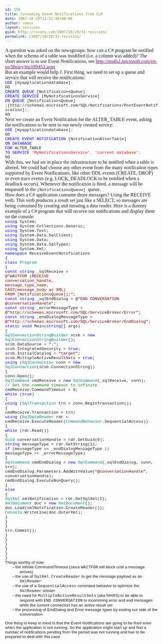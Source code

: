 ```yaml
---
id: 158
title: Consuming Event Notifications from CLR
date: 2007-10-29T12:52:48+00:00
author: remus
layout: revision
guid: http://rusanu.com/2007/10/29/31-revision/
permalink: /2007/10/29/31-revision/
---
```

<p class="MsoNormal" style="margin: 0in 0in 0pt">
  <font face="Times New Roman" size="3">A question was asked on the newsgroups: how can a C# program be notified when the schema of a table was modified (i.e. a column was added)? The short answer is to use Event Notifications, see </font><a href="http://msdn2.microsoft.com/en-us/library/ms189453.aspx"><font color="#800080" face="Times New Roman" size="3">http://msdn2.microsoft.com/en-us/library/ms189453.aspx</font></a>
</p>

<p class="MsoNormal" style="margin: 0in 0in 0pt">
  <font size="3"><font face="Times New Roman">But an example would help </font><span style="font-family: Wingdings"><span>J</span></span><font face="Times New Roman">. First thing, we need to set up a queue and service that will receive the notifications:</font></font><!--more-->
</p>

<p class="MsoNormal" style="margin: 0in 0in 0pt">
  <o:p><font face="Times New Roman" size="3"> </font></o:p>
</p>

<p class="MsoNormal" style="margin: 0in 0in 0pt">
  <span style="font-size: 10pt; color: blue; font-family: 'Courier New'">USE</span><span style="font-size: 10pt; font-family: 'Courier New'"> [myapplicationdatabase]<span style="color: gray">;<o:p></o:p></span></span>
</p>

<p class="MsoNormal" style="margin: 0in 0in 0pt">
  <span style="font-size: 10pt; font-family: 'Courier New'">GO<o:p></o:p></span>
</p>

<p class="MsoNormal" style="margin: 0in 0in 0pt">
  <span style="font-size: 10pt; font-family: 'Courier New'"><o:p> </o:p></span>
</p>

<p class="MsoNormal" style="margin: 0in 0in 0pt">
  <span style="font-size: 10pt; color: blue; font-family: 'Courier New'">CREATE</span><span style="font-size: 10pt; font-family: 'Courier New'"> <span style="color: blue">QUEUE</span> [NotificationsQueue]<span style="color: gray">;<o:p></o:p></span></span>
</p>

<p class="MsoNormal" style="margin: 0in 0in 0pt">
  <span style="font-size: 10pt; color: blue; font-family: 'Courier New'">CREATE</span><span style="font-size: 10pt; font-family: 'Courier New'"> <span style="color: blue">SERVICE</span> [MyNotificationsService] <o:p></o:p></span>
</p>

<p class="MsoNormal" style="margin: 0in 0in 0pt">
  <span style="font-size: 10pt; font-family: 'Courier New'"><span> </span><span style="color: blue">ON</span> <span style="color: blue">QUEUE</span> [NotificationsQueue]<o:p></o:p></span>
</p>

<p class="MsoNormal" style="margin: 0in 0in 0pt">
  <span style="font-size: 10pt; font-family: 'Courier New'"><span> </span><span style="color: gray">(</span>[http://schemas.microsoft.com/SQL/Notifications/PostEventNotification]<span style="color: gray">);<o:p></o:p></span></span>
</p>

<p class="MsoNormal" style="margin: 0in 0in 0pt">
  <span style="font-size: 10pt; font-family: 'Courier New'">GO<o:p></o:p></span>
</p>

<p class="MsoNormal" style="margin: 0in 0in 0pt">
  <o:p><font face="Times New Roman" size="3"> </font></o:p>
</p>

<p class="MsoNormal" style="margin: 0in 0in 0pt">
  <font face="Times New Roman" size="3">Next we create an Event Notification for the ALTER_TABLE event, asking the notifications to be sent to our newly created service:</font>
</p>

<p class="MsoNormal" style="margin: 0in 0in 0pt">
  <o:p><font face="Times New Roman" size="3"> </font></o:p>
</p>

<p class="MsoNormal" style="margin: 0in 0in 0pt">
  <span style="font-size: 10pt; color: blue; font-family: 'Courier New'">USE</span><span style="font-size: 10pt; font-family: 'Courier New'"> [myapplicationdatabase]<span style="color: gray">;<o:p></o:p></span></span>
</p>

<p class="MsoNormal" style="margin: 0in 0in 0pt">
  <span style="font-size: 10pt; font-family: 'Courier New'">GO<o:p></o:p></span>
</p>

<p class="MsoNormal" style="margin: 0in 0in 0pt">
  <span style="font-size: 10pt; font-family: 'Courier New'"><o:p> </o:p></span>
</p>

<p class="MsoNormal" style="margin: 0in 0in 0pt">
  <span style="font-size: 10pt; color: blue; font-family: 'Courier New'">CREATE</span><span style="font-size: 10pt; font-family: 'Courier New'"> <span style="color: blue">EVENT</span> <span style="color: blue">NOTIFICATION</span> [NotificationAlterTable]<o:p></o:p></span>
</p>

<p class="MsoNormal" style="margin: 0in 0in 0pt">
  <span style="font-size: 10pt; font-family: 'Courier New'"><span> </span><span style="color: blue">ON</span> <span style="color: blue">DATABASE<o:p></o:p></span></span>
</p>

<p class="MsoNormal" style="margin: 0in 0in 0pt">
  <span style="font-size: 10pt; font-family: 'Courier New'"><span> </span><span style="color: blue">FOR</span> ALTER_TABLE<o:p></o:p></span>
</p>

<p class="MsoNormal" style="margin: 0in 0in 0pt">
  <span style="font-size: 10pt; font-family: 'Courier New'"><span> </span><span style="color: blue">TO</span> <span style="color: blue">SERVICE</span> <span style="color: red">&#8216;MyNotificationsService&#8217;</span><span style="color: gray">,</span> <span style="color: red">&#8216;current database&#8217;</span><span style="color: gray">;<o:p></o:p></span></span>
</p>

<p class="MsoNormal" style="margin: 0in 0in 0pt">
  <span style="font-size: 10pt; font-family: 'Courier New'">GO<o:p></o:p></span>
</p>

<p class="MsoNormal" style="margin: 0in 0in 0pt">
  <o:p><font face="Times New Roman" size="3"> </font></o:p>
</p>

<p class="MsoNormal" style="margin: 0in 0in 0pt">
  <font face="Times New Roman" size="3">With this, we had set in place the infrastructure to be notified when a table is altered. We could had choose any other event from the many notification types supported by Event Notifications, like other DDL events (CREATE, DROP) or even trace events (e.g. LOCK_DEADLOCK to be notified when a deadlock occurs). Whenever the notification is fired, a message will be enqueued in the </font><span style="font-size: 10pt; font-family: 'Courier New'">[NotificationsQueue] </span><font face="Times New Roman" size="3">queue.</font>
</p>

<p class="MsoNormal" style="margin: 0in 0in 0pt">
  <o:p><font face="Times New Roman" size="3"> </font></o:p>
</p>

<p class="MsoNormal" style="margin: 0in 0in 0pt">
  <font face="Times New Roman" size="3">How does a C# application consume those messages? Using the RECEIVE verb. This verb produces a result set just like a SELECT, so messages are being consumed by creating and iterating a data reader. Here is a dummy example of a C# program that will receive our notifications and display them on the console:</font>
</p>

<p class="MsoNormal" style="margin: 0in 0in 0pt">
  <o:p><font face="Times New Roman" size="3"> </font></o:p>
</p>

<p class="MsoNormal" style="margin: 0in 0in 0pt">
  <span style="font-size: 10pt; color: blue; font-family: 'Courier New'">using</span><span style="font-size: 10pt; font-family: 'Courier New'"> System;<o:p></o:p></span>
</p>

<p class="MsoNormal" style="margin: 0in 0in 0pt">
  <span style="font-size: 10pt; color: blue; font-family: 'Courier New'">using</span><span style="font-size: 10pt; font-family: 'Courier New'"> System.Collections.Generic;<o:p></o:p></span>
</p>

<p class="MsoNormal" style="margin: 0in 0in 0pt">
  <span style="font-size: 10pt; color: blue; font-family: 'Courier New'">using</span><span style="font-size: 10pt; font-family: 'Courier New'"> System.Text;<o:p></o:p></span>
</p>

<p class="MsoNormal" style="margin: 0in 0in 0pt">
  <span style="font-size: 10pt; color: blue; font-family: 'Courier New'">using</span><span style="font-size: 10pt; font-family: 'Courier New'"> System.Data.SqlClient;<o:p></o:p></span>
</p>

<p class="MsoNormal" style="margin: 0in 0in 0pt">
  <span style="font-size: 10pt; color: blue; font-family: 'Courier New'">using</span><span style="font-size: 10pt; font-family: 'Courier New'"> System.Data;<o:p></o:p></span>
</p>

<p class="MsoNormal" style="margin: 0in 0in 0pt">
  <span style="font-size: 10pt; color: blue; font-family: 'Courier New'">using</span><span style="font-size: 10pt; font-family: 'Courier New'"> System.Data.SqlTypes;<o:p></o:p></span>
</p>

<p class="MsoNormal" style="margin: 0in 0in 0pt">
  <span style="font-size: 10pt; color: blue; font-family: 'Courier New'">using</span><span style="font-size: 10pt; font-family: 'Courier New'"> System.Xml;<o:p></o:p></span>
</p>

<p class="MsoNormal" style="margin: 0in 0in 0pt">
  <span style="font-size: 10pt; font-family: 'Courier New'"><o:p> </o:p></span>
</p>

<p class="MsoNormal" style="margin: 0in 0in 0pt">
  <span style="font-size: 10pt; color: blue; font-family: 'Courier New'">namespace</span><span style="font-size: 10pt; font-family: 'Courier New'"> ReceiveEventNotifications<o:p></o:p></span>
</p>

<p class="MsoNormal" style="margin: 0in 0in 0pt">
  <span style="font-size: 10pt; font-family: 'Courier New'">{<o:p></o:p></span>
</p>

<p class="MsoNormal" style="margin: 0in 0in 0pt">
  <span style="font-size: 10pt; font-family: 'Courier New'"><span> </span><span style="color: blue">class</span> <span style="color: teal">Program<o:p></o:p></span></span>
</p>

<p class="MsoNormal" style="margin: 0in 0in 0pt">
  <span style="font-size: 10pt; font-family: 'Courier New'"><span> </span>{<o:p></o:p></span>
</p>

<p class="MsoNormal" style="margin: 0in 0in 0pt">
  <span style="font-size: 10pt; font-family: 'Courier New'"><span> </span><span style="color: blue">const</span> <span style="color: blue">string</span> _sqlReceive =<o:p></o:p></span>
</p>

<p class="MsoNormal" style="margin: 0in 0in 0pt">
  <span style="font-size: 10pt; color: maroon; font-family: 'Courier New'">@&#8221;WAITFOR (RECEIVE <o:p></o:p></span>
</p>

<p class="MsoNormal" style="margin: 0in 0in 0pt">
  <span style="font-size: 10pt; color: maroon; font-family: 'Courier New'"><span> </span>conversation_handle, <o:p></o:p></span>
</p>

<p class="MsoNormal" style="margin: 0in 0in 0pt">
  <span style="font-size: 10pt; color: maroon; font-family: 'Courier New'"><span> </span>message_type_name,<o:p></o:p></span>
</p>

<p class="MsoNormal" style="margin: 0in 0in 0pt">
  <span style="font-size: 10pt; color: maroon; font-family: 'Courier New'"><span> </span>CAST(message_body as XML)<o:p></o:p></span>
</p>

<p class="MsoNormal" style="margin: 0in 0in 0pt">
  <span style="font-size: 10pt; color: maroon; font-family: 'Courier New'"><span> </span>FROM [NotificationsQueue]);&#8221;</span><span style="font-size: 10pt; font-family: 'Courier New'">;<o:p></o:p></span>
</p>

<p class="MsoNormal" style="margin: 0in 0in 0pt">
  <span style="font-size: 10pt; font-family: 'Courier New'"><span> </span><span style="color: blue">const</span> <span style="color: blue">string</span> _sqlEndDialog = <span style="color: maroon">@&#8221;END CONVERSATION @conversationHandle&#8221;</span>;<o:p></o:p></span>
</p>

<p class="MsoNormal" style="margin: 0in 0in 0pt">
  <span style="font-size: 10pt; font-family: 'Courier New'"><span> </span><span style="color: blue">const</span> <span style="color: blue">string</span> _errorMessageType = <span style="color: maroon">@&#8221;http://schemas.microsoft.com/SQL/ServiceBroker/Error&#8221;</span>;<o:p></o:p></span>
</p>

<p class="MsoNormal" style="margin: 0in 0in 0pt">
  <span style="font-size: 10pt; font-family: 'Courier New'"><span> </span><span style="color: blue">const</span> <span style="color: blue">string</span> _endDialogMessageType = <span style="color: maroon">@&#8221;http://schemas.microsoft.com/SQL/ServiceBroker/EndDialog&#8221;</span>;<o:p></o:p></span>
</p>

<p class="MsoNormal" style="margin: 0in 0in 0pt">
  <span style="font-size: 10pt; font-family: 'Courier New'"><o:p> </o:p></span>
</p>

<p class="MsoNormal" style="margin: 0in 0in 0pt">
  <span style="font-size: 10pt; font-family: 'Courier New'"><span> </span><span style="color: blue">static</span> <span style="color: blue">void</span> <st1:place w:st="on">Main</st1:place>(<span style="color: blue">string</span>[] args)<o:p></o:p></span>
</p>

<p class="MsoNormal" style="margin: 0in 0in 0pt">
  <span style="font-size: 10pt; font-family: 'Courier New'"><span> </span>{<o:p></o:p></span>
</p>

<p class="MsoNormal" style="margin: 0in 0in 0pt">
  <span style="font-size: 10pt; font-family: 'Courier New'"><span> </span><span style="color: teal">SqlConnectionStringBuilder</span> scsb = <span style="color: blue">new</span> <span style="color: teal">SqlConnectionStringBuilder</span>();<o:p></o:p></span>
</p>

<p class="MsoNormal" style="margin: 0in 0in 0pt">
  <span style="font-size: 10pt; font-family: 'Courier New'"><span> </span>scsb.DataSource = <span style="color: maroon">&#8220;.&#8221;</span>;<o:p></o:p></span>
</p>

<p class="MsoNormal" style="margin: 0in 0in 0pt">
  <span style="font-size: 10pt; font-family: 'Courier New'"><span> </span>scsb.IntegratedSecurity = <span style="color: blue">true</span>;<o:p></o:p></span>
</p>

<p class="MsoNormal" style="margin: 0in 0in 0pt">
  <span style="font-size: 10pt; font-family: 'Courier New'"><span> </span>scsb.InitialCatalog = <span style="color: maroon">&#8220;target&#8221;</span>;<o:p></o:p></span>
</p>

<p class="MsoNormal" style="margin: 0in 0in 0pt">
  <span style="font-size: 10pt; font-family: 'Courier New'"><span> </span>scsb.MultipleActiveResultSets = <span style="color: blue">true</span>;<o:p></o:p></span>
</p>

<p class="MsoNormal" style="margin: 0in 0in 0pt">
  <span style="font-size: 10pt; font-family: 'Courier New'"><o:p> </o:p></span>
</p>

<p class="MsoNormal" style="margin: 0in 0in 0pt">
  <span style="font-size: 10pt; font-family: 'Courier New'"><span> </span><span style="color: blue">using</span> (<span style="color: teal">SqlConnection</span> conn = <span style="color: blue">new</span> <span style="color: teal">SqlConnection</span>(scsb.ConnectionString))<o:p></o:p></span>
</p>

<p class="MsoNormal" style="margin: 0in 0in 0pt">
  <span style="font-size: 10pt; font-family: 'Courier New'"><span> </span>{<o:p></o:p></span>
</p>

<p class="MsoNormal" style="margin: 0in 0in 0pt">
  <span style="font-size: 10pt; font-family: 'Courier New'"><span> </span>conn.Open();<o:p></o:p></span>
</p>

<p class="MsoNormal" style="margin: 0in 0in 0pt">
  <span style="font-size: 10pt; font-family: 'Courier New'"><o:p> </o:p></span>
</p>

<p class="MsoNormal" style="margin: 0in 0in 0pt">
  <span style="font-size: 10pt; font-family: 'Courier New'"><span> </span><span style="color: teal">SqlCommand</span> cmdReceive = <span style="color: blue">new</span> <span style="color: teal">SqlCommand</span>(_sqlReceive, conn);<o:p></o:p></span>
</p>

<p class="MsoNormal" style="margin: 0in 0in 0pt">
  <span style="font-size: 10pt; font-family: 'Courier New'"><span> </span><span style="color: green">// Set the command timeout to infinite<o:p></o:p></span></span>
</p>

<p class="MsoNormal" style="margin: 0in 0in 0pt">
  <span style="font-size: 10pt; font-family: 'Courier New'"><span> </span>cmdReceive.CommandTimeout = 0;<o:p></o:p></span>
</p>

<p class="MsoNormal" style="margin: 0in 0in 0pt">
  <span style="font-size: 10pt; font-family: 'Courier New'"><o:p> </o:p></span>
</p>

<p class="MsoNormal" style="margin: 0in 0in 0pt">
  <span style="font-size: 10pt; font-family: 'Courier New'"><span> </span><span style="color: blue">while</span> (<span style="color: blue">true</span>)<o:p></o:p></span>
</p>

<p class="MsoNormal" style="margin: 0in 0in 0pt">
  <span style="font-size: 10pt; font-family: 'Courier New'"><span> </span>{<o:p></o:p></span>
</p>

<p class="MsoNormal" style="margin: 0in 0in 0pt">
  <span style="font-size: 10pt; font-family: 'Courier New'"><span> </span><span style="color: blue">using</span> (<span style="color: teal">SqlTransaction</span> trn = conn.BeginTransaction())<o:p></o:p></span>
</p>

<p class="MsoNormal" style="margin: 0in 0in 0pt">
  <span style="font-size: 10pt; font-family: 'Courier New'"><span> </span>{<o:p></o:p></span>
</p>

<p class="MsoNormal" style="margin: 0in 0in 0pt">
  <span style="font-size: 10pt; font-family: 'Courier New'"><span> </span>cmdReceive.Transaction = trn;<o:p></o:p></span>
</p>

<p class="MsoNormal" style="margin: 0in 0in 0pt">
  <span style="font-size: 10pt; font-family: 'Courier New'"><span> </span><span style="color: blue">using</span> (<span style="color: teal">SqlDataReader</span> rdr = cmdReceive.ExecuteReader(<span style="color: teal">CommandBehavior</span>.SequentialAccess))<o:p></o:p></span>
</p>

<p class="MsoNormal" style="margin: 0in 0in 0pt">
  <span style="font-size: 10pt; font-family: 'Courier New'"><span> </span>{<o:p></o:p></span>
</p>

<p class="MsoNormal" style="margin: 0in 0in 0pt">
  <span style="font-size: 10pt; font-family: 'Courier New'"><span> </span><span style="color: blue">while</span> (rdr.Read())<o:p></o:p></span>
</p>

<p class="MsoNormal" style="margin: 0in 0in 0pt">
  <span style="font-size: 10pt; font-family: 'Courier New'"><span> </span>{<o:p></o:p></span>
</p>

<p class="MsoNormal" style="margin: 0in 0in 0pt">
  <span style="font-size: 10pt; font-family: 'Courier New'"><span> </span><span style="color: teal">Guid</span> conversationHandle = rdr.GetGuid(0);<o:p></o:p></span>
</p>

<p class="MsoNormal" style="margin: 0in 0in 0pt">
  <span style="font-size: 10pt; font-family: 'Courier New'"><span> </span><span style="color: blue">string</span> messageType = rdr.GetString(1);<o:p></o:p></span>
</p>

<p class="MsoNormal" style="margin: 0in 0in 0pt">
  <span style="font-size: 10pt; font-family: 'Courier New'"><span> </span><span style="color: blue">if</span> (messageType == _endDialogMessageType ||</span>
</p>

<p class="MsoNormal" style="margin: 0in 0in 0pt">
  <span style="font-size: 10pt; font-family: 'Courier New'"><span> </span>messageType == _errorMessageType)<o:p></o:p></span>
</p>

<p class="MsoNormal" style="margin: 0in 0in 0pt">
  <span style="font-size: 10pt; font-family: 'Courier New'"><span> </span>{<o:p></o:p></span>
</p>

<p class="MsoNormal" style="margin: 0in 0in 0pt">
  <span style="font-size: 10pt; font-family: 'Courier New'"><span> </span><span style="color: teal">SqlCommand</span> cmdEndDialog = <span style="color: blue">new</span> <span style="color: teal">SqlCommand</span>(_sqlEndDialog, conn, trn);<o:p></o:p></span>
</p>

<p class="MsoNormal" style="margin: 0in 0in 0pt">
  <span style="font-size: 10pt; font-family: 'Courier New'"><span> </span>cmdEndDialog.Parameters.AddWithValue(<span style="color: maroon">&#8220;@conversationHandle&#8221;</span>, conversationHandle);<o:p></o:p></span>
</p>

<p class="MsoNormal" style="margin: 0in 0in 0pt">
  <span style="font-size: 10pt; font-family: 'Courier New'"><span> </span>cmdEndDialog.ExecuteNonQuery();<o:p></o:p></span>
</p>

<p class="MsoNormal" style="margin: 0in 0in 0pt">
  <span style="font-size: 10pt; font-family: 'Courier New'"><span> </span>}<o:p></o:p></span>
</p>

<p class="MsoNormal" style="margin: 0in 0in 0pt">
  <span style="font-size: 10pt; font-family: 'Courier New'"><span> </span><span style="color: blue">else<o:p></o:p></span></span>
</p>

<p class="MsoNormal" style="margin: 0in 0in 0pt">
  <span style="font-size: 10pt; font-family: 'Courier New'"><span> </span>{<o:p></o:p></span>
</p>

<p class="MsoNormal" style="margin: 0in 0in 0pt">
  <span style="font-size: 10pt; font-family: 'Courier New'"><span> </span><span> </span><span style="color: teal">SqlXml</span> xmlNotification = rdr.GetSqlXml(2);<o:p></o:p></span>
</p>

<p class="MsoNormal" style="margin: 0in 0in 0pt">
  <span style="font-size: 10pt; font-family: 'Courier New'"><span> </span><span style="color: teal">XmlDocument</span> doc = <span style="color: blue">new</span> <span style="color: teal">XmlDocument</span>();<o:p></o:p></span>
</p>

<p class="MsoNormal" style="margin: 0in 0in 0pt">
  <span style="font-size: 10pt; font-family: 'Courier New'"><span> </span>doc.Load(xmlNotification.CreateReader());<o:p></o:p></span>
</p>

<p class="MsoNormal" style="margin: 0in 0in 0pt">
  <span style="font-size: 10pt; font-family: 'Courier New'"><span> </span><span> </span><span style="color: teal">Console</span>.WriteLine(doc.OuterXml);<o:p></o:p></span>
</p>

<p class="MsoNormal" style="margin: 0in 0in 0pt">
  <span style="font-size: 10pt; font-family: 'Courier New'"><span> </span>}<o:p></o:p></span>
</p>

<p class="MsoNormal" style="margin: 0in 0in 0pt">
  <span style="font-size: 10pt; font-family: 'Courier New'"><span> </span>}<o:p></o:p></span>
</p>

<p class="MsoNormal" style="margin: 0in 0in 0pt">
  <span style="font-size: 10pt; font-family: 'Courier New'"><span> </span>}<o:p></o:p></span>
</p>

<p class="MsoNormal" style="margin: 0in 0in 0pt">
  <span style="font-size: 10pt; font-family: 'Courier New'"><span> </span>trn.Commit();<o:p></o:p></span>
</p>

<p class="MsoNormal" style="margin: 0in 0in 0pt">
  <span style="font-size: 10pt; font-family: 'Courier New'"><span> </span>}<o:p></o:p></span>
</p>

<p class="MsoNormal" style="margin: 0in 0in 0pt">
  <span style="font-size: 10pt; font-family: 'Courier New'"><span> </span>}<o:p></o:p></span>
</p>

<p class="MsoNormal" style="margin: 0in 0in 0pt">
  <span style="font-size: 10pt; font-family: 'Courier New'"><span> </span>}<o:p></o:p></span>
</p>

<p class="MsoNormal" style="margin: 0in 0in 0pt">
  <span style="font-size: 10pt; font-family: 'Courier New'"><span> </span>}<o:p></o:p></span>
</p>

<p class="MsoNormal" style="margin: 0in 0in 0pt">
  <span style="font-size: 10pt; font-family: 'Courier New'"><span> </span>}<o:p></o:p></span>
</p>

<p class="MsoNormal" style="margin: 0in 0in 0pt">
  <span style="font-size: 10pt; font-family: 'Courier New'">}<o:p></o:p></span>
</p>

<p class="MsoNormal" style="margin: 0in 0in 0pt">
  <span style="font-size: 10pt; font-family: 'Courier New'"><o:p> </o:p></span>
</p>

<p class="MsoNormal" style="margin: 0in 0in 0pt">
  <span style="font-size: 10pt; font-family: Arial">Things worthy of note:<o:p></o:p></span>
</p>

<p class="MsoNormal" style="margin: 0in 0in 0pt 0.5in; text-indent: -0.25in">
  <span style="font-size: 10pt; font-family: Arial"><span>&#8211;<span style="font-family: 'Times New Roman'; font-style: normal; font-variant: normal; font-weight: normal; font-size: 7pt; line-height: normal; font-size-adjust: none; font-stretch: normal"> </span></span></span><span style="font-size: 10pt; font-family: Arial">the infinite CommandTimeout (since </span><span style="font-size: 10pt; font-family: 'Courier New'">WAITFOR</span><span style="font-size: 10pt; font-family: Arial"> will block until a message arrives)<o:p></o:p></span>
</p>

<p class="MsoNormal" style="margin: 0in 0in 0pt 0.5in; text-indent: -0.25in">
  <span style="font-size: 10pt; font-family: Arial"><span>&#8211;<span style="font-family: 'Times New Roman'; font-style: normal; font-variant: normal; font-weight: normal; font-size: 7pt; line-height: normal; font-size-adjust: none; font-stretch: normal"> </span></span></span><span style="font-size: 10pt; font-family: Arial">the use of </span><span style="font-size: 10pt; font-family: 'Courier New'">SqlXml.CreateReader</span><span style="font-size: 10pt; font-family: Arial"> to get the message payload as an </span><span style="font-size: 10pt; font-family: 'Courier New'">XmlReader</span><span style="font-size: 10pt; font-family: Arial"><o:p></o:p></span>
</p>

<p class="MsoNormal" style="margin: 0in 0in 0pt 0.5in; text-indent: -0.25in">
  <span style="font-size: 10pt; font-family: Arial"><span>&#8211;<span style="font-family: 'Times New Roman'; font-style: normal; font-variant: normal; font-weight: normal; font-size: 7pt; line-height: normal; font-size-adjust: none; font-stretch: normal"> </span></span></span><span style="font-size: 10pt; font-family: Arial">the use of a </span><span style="font-size: 10pt; font-family: 'Courier New'">SequentialAccess</span><span style="font-size: 10pt; font-family: Arial"> command behavior to optimize the </span><span style="font-size: 10pt; font-family: 'Courier New'">XmlReader</span><span style="font-size: 10pt; font-family: Arial"> stream <o:p></o:p></span>
</p>

<p class="MsoNormal" style="margin: 0in 0in 0pt 0.5in; text-indent: -0.25in">
  <span style="font-size: 10pt; font-family: Arial"><span>&#8211;<span style="font-family: 'Times New Roman'; font-style: normal; font-variant: normal; font-weight: normal; font-size: 7pt; line-height: normal; font-size-adjust: none; font-stretch: normal"> </span></span></span><span style="font-size: 10pt; font-family: Arial">the need for </span><span style="font-size: 10pt; font-family: 'Courier New'">MultipleActiveResultSets</span><span style="font-size: 10pt; font-family: Arial"> (aka MARS) to be able to respond with </span><span style="font-size: 10pt; font-family: 'Courier New'">END CONVERSATION</span><span style="font-size: 10pt; font-family: Arial"> to incomming error and end messages while the current connection has an active result set<o:p></o:p></span>
</p>

<p class="MsoNormal" style="margin: 0in 0in 0pt 0.5in; text-indent: -0.25in">
  <span style="font-size: 10pt; font-family: Arial"><span>&#8211;<span style="font-family: 'Times New Roman'; font-style: normal; font-variant: normal; font-weight: normal; font-size: 7pt; line-height: normal; font-size-adjust: none; font-stretch: normal"> </span></span></span><span style="font-size: 10pt; font-family: Arial">the processing of EndDialog and Error message types by ending our side of the conversation<o:p></o:p></span>
</p>

<span style="font-size: 10pt; font-family: Arial">One thing to keep in mind is that the Event Notifications are going to be fired even when the application is not running. So the application might start up and find a number of notifications pending from the period was not running and has to be prepared to deal with this case.</span>